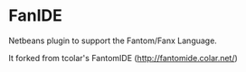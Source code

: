 FanIDE
===============

Netbeans plugin to support the Fantom/Fanx Language.

It forked from tcolar's FantomIDE (http://fantomide.colar.net/)
